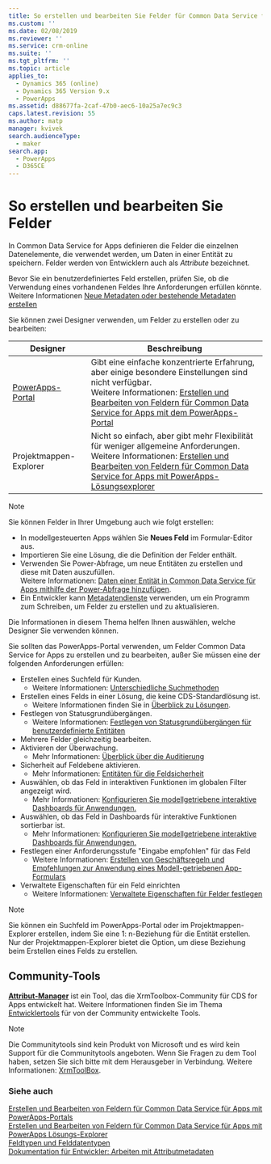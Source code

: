 ```yaml
---
title: So erstellen und bearbeiten Sie Felder für Common Data Service for Apps | MicrosoftDocs
ms.custom: ''
ms.date: 02/08/2019
ms.reviewer: ''
ms.service: crm-online
ms.suite: ''
ms.tgt_pltfrm: ''
ms.topic: article
applies_to:
  - Dynamics 365 (online)
  - Dynamics 365 Version 9.x
  - PowerApps
ms.assetid: d88677fa-2caf-47b0-aec6-10a25a7ec9c3
caps.latest.revision: 55
ms.author: matp
manager: kvivek
search.audienceType:
  - maker
search.app:
  - PowerApps
  - D365CE
---
```

# <a name="how-to-create-and-edit-fields"></a>So erstellen und bearbeiten Sie Felder

In Common Data Service for Apps definieren die Felder die einzelnen Datenelemente, die verwendet werden, um Daten in einer Entität zu speichern. Felder werden von Entwicklern auch als *Attribute* bezeichnet. 
  
Bevor Sie ein benutzerdefiniertes Feld erstellen, prüfen Sie, ob die Verwendung eines vorhandenen Feldes Ihre Anforderungen erfüllen könnte. Weitere Informationen [Neue Metadaten oder bestehende Metadaten erstellen](create-edit-metadata.md#create-new-metadata-or-use-existing-metadata)

Sie können zwei Designer verwenden, um Felder zu erstellen oder zu bearbeiten:

|Designer| Beschreibung|
|--|--|
|[PowerApps-Portal](https://web.powerapps.com/?utm_source=padocs&utm_medium=linkinadoc&utm_campaign=referralsfromdoc)|Gibt eine einfache konzentrierte Erfahrung, aber einige besondere Einstellungen sind nicht verfügbar.<br />Weitere Informationen: [Erstellen und Bearbeiten von Feldern für Common Data Service for Apps mit dem PowerApps-Portal](create-edit-field-portal.md)|
|Projektmappen-Explorer|Nicht so einfach, aber gibt mehr Flexibilität für weniger allgemeine Anforderungen.<br />Weitere Informationen: [Erstellen und Bearbeiten von Feldern für Common Data Service for Apps mit PowerApps-Lösungsexplorer](create-edit-field-solution-explorer.md) |

> [!NOTE]
> Sie können Felder in Ihrer Umgebung auch wie folgt erstellen:
> - In modellgesteuerten Apps wählen Sie **Neues Feld** im Formular-Editor aus.
> - Importieren Sie eine Lösung, die die Definition der Felder enthält.
> - Verwenden Sie Power-Abfrage, um neue Entitäten zu erstellen und diese mit Daten auszufüllen.<br />Weitere Informationen:  [Daten einer Entität in Common Data Service für Apps mithilfe der Power-Abfrage hinzufügen](/powerapps/maker/common-data-service/data-platform-cds-newentity-pq).
> - Ein Entwickler kann [Metadatendienste](/powerapps/developer/common-data-service/use-web-services#metadata-services) verwenden, um ein Programm zum Schreiben, um Felder zu erstellen und zu aktualisieren.

Die Informationen in diesem Thema helfen Ihnen auswählen, welche Designer Sie verwenden können. 

Sie sollten das PowerApps-Portal verwenden, um Felder Common Data Service for Apps zu erstellen und zu bearbeiten, außer Sie müssen eine der folgenden Anforderungen erfüllen:

- Erstellen eines Suchfeld für Kunden. 
   - Weitere Informationen: [Unterschiedliche Suchmethoden](types-of-fields.md#different-types-of-lookups)
- Erstellen eines Felds in einer Lösung, die keine CDS-Standardlösung ist. 
   - Weitere Informationen finden Sie in [Überblick zu Lösungen](solutions-overview.md).
- Festlegen von Statusgrundübergängen. 
   - Weitere Informationen: [Festlegen von Statusgrundübergängen für benutzerdefinierte Entitäten](define-status-reason-transitions.md)
- Mehrere Felder gleichzeitig bearbeiten.
- Aktivieren der Überwachung. 
   - Mehr Informationen: [Überblick über die Auditierung](../../developer/common-data-service/auditing-overview.md)
- Sicherheit auf Feldebene aktivieren. 
   - Mehr Informationen: [Entitäten für die Feldsicherheit](../../developer/common-data-service/field-security-entities.md)
- Auswählen, ob das Feld in interaktiven Funktionen im globalen Filter angezeigt wird. 
   - Mehr Informationen: [Konfigurieren Sie modellgetriebene interaktive Dashboards für Anwendungen.](../model-driven-apps/configure-interactive-experience-dashboards.md)
- Auswählen, ob das Feld in Dashboards für interaktive Funktionen sortierbar ist. 
   - Mehr Informationen: [Konfigurieren Sie modellgetriebene interaktive Dashboards für Anwendungen.](../model-driven-apps/configure-interactive-experience-dashboards.md)
- Festlegen einer Anforderungsstufe "Eingabe empfohlen" für das Feld 
   - Weitere Informationen: [Erstellen von Geschäftsregeln und Empfehlungen zur Anwendung eines Modell-getriebenen App-Formulars](../model-driven-apps/create-business-rules-recommendations-apply-logic-form.md)
- Verwaltete Eigenschaften für ein Feld einrichten 
   - Weitere Informationen: [Verwaltete Eigenschaften für Felder festlegen](set-managed-properties-for-field.md)

> [!NOTE]
> Sie können ein Suchfeld im PowerApps-Portal oder im Projektmappen-Explorer erstellen, indem Sie eine 1: n-Beziehung für die Entität erstellen. Nur der Projektmappen-Explorer bietet die Option, um diese Beziehung beim Erstellen eines Felds zu erstellen.

## <a name="community-tools"></a>Community-Tools

**[Attribut-Manager](https://www.xrmtoolbox.com/plugins/DLaB.Xrm.AttributeManager/)** ist ein Tool, das die XrmToolbox-Community für CDS for Apps entwickelt hat. Weitere Informationen finden Sie im Thema [Entwicklertools](https://docs.microsoft.com/dynamics365/customer-engagement/developer/developer-tools) für von der Community entwickelte Tools.

> [!NOTE]
> Die Communitytools sind kein Produkt von Microsoft und es wird kein Support für die Communitytools angeboten. Wenn Sie Fragen zu dem Tool haben, setzen Sie sich bitte mit dem Herausgeber in Verbindung. Weitere Informationen: [XrmToolBox](https://www.xrmtoolbox.com).

### <a name="see-also"></a>Siehe auch  
[Erstellen und Bearbeiten von Feldern für Common Data Service für Apps mit PowerApps-Portals](create-edit-field-portal.md)<br />
[Erstellen und Bearbeiten von Feldern für Common Data Service für Apps mit PowerApps Lösungs-Explorer](create-edit-field-solution-explorer.md)<br />
[Feldtypen und Felddatentypen](types-of-fields.md)<br />
[Dokumentation für Entwickler: Arbeiten mit Attributmetadaten](/dynamics365/customer-engagement/developer/org-service/work-attribute-metadata)
 
